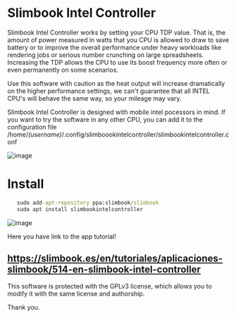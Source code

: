 # Slimbook Intel Controller

Slimbook Intel Controller works by setting your CPU TDP value. That is, the amount of power measured in watts that you CPU is allowed to draw to save battery or to improve the overall performance under heavy workloads like rendering jobs or serious number crunching on large spreadsheets. Increasing the TDP allows the CPU to use its boost frequency more often or even permanently on some scenarios.

Use this software with caution as the heat output will increase dramatically on the higher performance settings, we can't guarantee that all INTEL CPU's will behave the same way, so your mileage may vary.

Slimbook Intel Controller is designed with mobile intel pocessors in mind. 
If you want to try the software in any other CPU, you can add it to the configuration file  /home/*(username)*/.config/slimboookintelcontroller/slimbookintelcontroller.conf


![image](https://user-images.githubusercontent.com/18195266/124899040-02f1c700-dfe0-11eb-9c46-9e33484d44d8.png)


# Install
```bat
   sudo add-apt-repository ppa:slimbook/slimbook
   sudo apt install slimbookintelcontroller
```


![image](https://user-images.githubusercontent.com/18195266/124899253-39c7dd00-dfe0-11eb-9ea1-afc14d5ac9a7.png)




Here you have link to the app tutorial!

https://slimbook.es/en/tutoriales/aplicaciones-slimbook/514-en-slimbook-intel-controller
--

This software is protected with the GPLv3 license, which allows you to modify it with the same license and authorship. 

Thank you.

